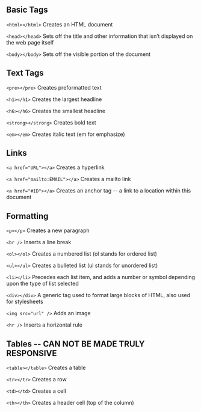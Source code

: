 ## Basic Tags

```<html></html>``` Creates an HTML document

```<head></head>``` Sets off the title and other information that isn’t displayed on the web page itself

```<body></body>``` Sets off the visible portion of the document


## Text Tags

```<pre></pre>``` Creates preformatted text

```<h1></h1>``` Creates the largest headline

```<h6></h6>``` Creates the smallest headline

```<strong></strong>``` Creates bold text

```<em></em>``` Creates italic text (em for emphasize)


## Links
```<a href="URL"></a>``` Creates a hyperlink

```<a href="mailto:EMAIL"></a>``` Creates a mailto link

```<a href="#ID"></a>``` Creates an anchor tag -- a link to a location within this document


## Formatting

```<p></p>``` Creates a new paragraph

```<br />``` Inserts a line break

```<ol></ol>``` Creates a numbered list (ol stands for ordered list)

```<ul></ul>``` Creates a bulleted list (ul stands for unordered list)

```<li></li>``` Precedes each list item, and adds a number or symbol depending upon the type of list selected

```<div></div>``` A generic tag used to format large blocks of HTML, also used for stylesheets

```<img src="url" />``` Adds an image

```<hr />``` Inserts a horizontal rule


## Tables -- CAN NOT BE MADE TRULY RESPONSIVE

```<table></table>``` Creates a table

```<tr></tr>``` Creates a row

```<td></td>``` Creates a cell

```<th></th>``` Creates a header cell (top of the column)
